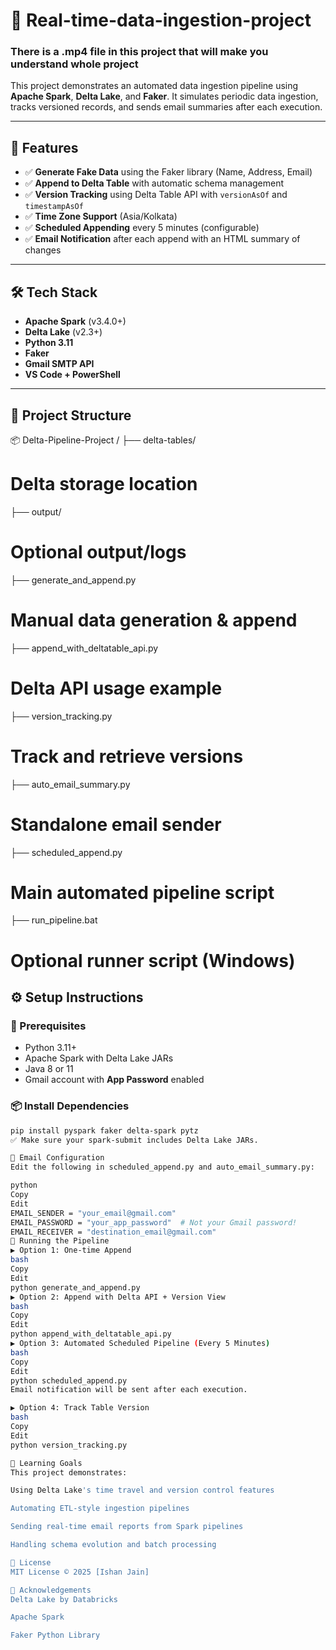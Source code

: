 # 🚀 Real-time-data-ingestion-project

### There is a .mp4 file in this project that will make you understand whole project


This project demonstrates an automated data ingestion pipeline using **Apache Spark**, **Delta Lake**, and **Faker**. It simulates periodic data ingestion, tracks versioned records, and sends email summaries after each execution.

---

## 📌 Features

- ✅ **Generate Fake Data** using the Faker library (Name, Address, Email)
- ✅ **Append to Delta Table** with automatic schema management
- ✅ **Version Tracking** using Delta Table API with `versionAsOf` and `timestampAsOf`
- ✅ **Time Zone Support** (Asia/Kolkata)
- ✅ **Scheduled Appending** every 5 minutes (configurable)
- ✅ **Email Notification** after each append with an HTML summary of changes

---

## 🛠️ Tech Stack

- **Apache Spark** (v3.4.0+)
- **Delta Lake** (v2.3+)
- **Python 3.11**
- **Faker**
- **Gmail SMTP API**
- **VS Code + PowerShell**

---

## 📁 Project Structure

📦 Delta-Pipeline-Project
/
├── delta-tables/ 
# Delta storage location
├── output/
# Optional output/logs
├── generate_and_append.py 
# Manual data generation & append
├── append_with_deltatable_api.py
# Delta API usage example
├── version_tracking.py
# Track and retrieve versions
├── auto_email_summary.py
# Standalone email sender
├── scheduled_append.py 
# Main automated pipeline script
├── run_pipeline.bat
# Optional runner script (Windows)


## ⚙️ Setup Instructions

### 🔧 Prerequisites

- Python 3.11+
- Apache Spark with Delta Lake JARs
- Java 8 or 11
- Gmail account with **App Password** enabled

### 📦 Install Dependencies

```bash
pip install pyspark faker delta-spark pytz
✅ Make sure your spark-submit includes Delta Lake JARs.

📨 Email Configuration
Edit the following in scheduled_append.py and auto_email_summary.py:

python
Copy
Edit
EMAIL_SENDER = "your_email@gmail.com"
EMAIL_PASSWORD = "your_app_password"  # Not your Gmail password!
EMAIL_RECEIVER = "destination_email@gmail.com"
🚀 Running the Pipeline
▶️ Option 1: One-time Append
bash
Copy
Edit
python generate_and_append.py
▶️ Option 2: Append with Delta API + Version View
bash
Copy
Edit
python append_with_deltatable_api.py
▶️ Option 3: Automated Scheduled Pipeline (Every 5 Minutes)
bash
Copy
Edit
python scheduled_append.py
Email notification will be sent after each execution.

▶️ Option 4: Track Table Version
bash
Copy
Edit
python version_tracking.py

🧠 Learning Goals
This project demonstrates:

Using Delta Lake's time travel and version control features

Automating ETL-style ingestion pipelines

Sending real-time email reports from Spark pipelines

Handling schema evolution and batch processing

📜 License
MIT License © 2025 [Ishan Jain]

🙌 Acknowledgements
Delta Lake by Databricks

Apache Spark

Faker Python Library

